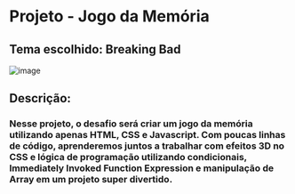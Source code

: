 # Projeto - Jogo da Memória
## Tema escolhido: Breaking Bad 

![image](https://user-images.githubusercontent.com/95503135/169352233-e7460282-15c8-4eec-a460-facc277c3860.png)



## Descrição:

### Nesse projeto, o desafio será criar um jogo da memória utilizando apenas HTML, CSS e Javascript. Com poucas linhas de código, aprenderemos juntos a trabalhar com efeitos 3D no CSS e lógica de programação utilizando condicionais, Immediately Invoked Function Expression e manipulação de Array em um projeto super divertido.


